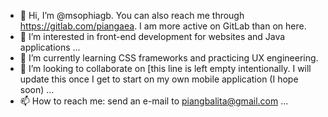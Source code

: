- 👋 Hi, I’m @msophiagb. You can also reach me through https://gitlab.com/piangaea. I am more active on GitLab than on here.
- 👀 I’m interested in front-end development for websites and Java applications ...
- 🌱 I’m currently learning CSS frameworks and practicing UX engineering.
- 💞️ I’m looking to collaborate on [this line is left empty intentionally. I will update this once I get to start on my own mobile application (I hope soon) ...
- 📫 How to reach me: send an e-mail to piangbalita@gmail.com ...

<!---
msophiagb/msophiagb is a ✨ special ✨ repository because its `README.md` (this file) appears on your GitHub profile.
You can click the Preview link to take a look at your changes.
--->
